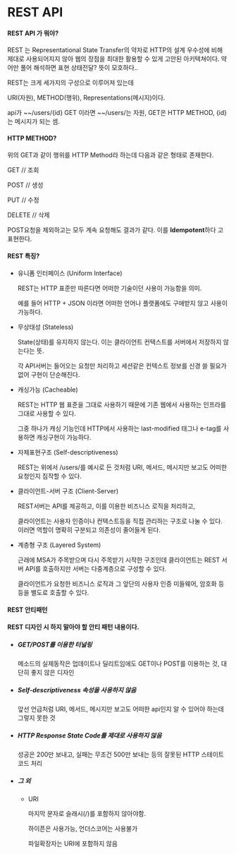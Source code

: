 # REST API



#### REST API 가 뭐야?

REST 는 Representational State Transfer의 약자로 HTTP의 설계 우수성에 비해 제대로 사용되어지지 않아 웹의 장점을 최대한 활용할 수 있게 고안된 아키텍쳐이다.
약어만 풀어 해석하면 표현 상태전달? 뜻이 모호하다.. 

REST는 크게 세가지의 구성으로 이루어져 있는데

URI(자원), METHOD(행위), Representations(메시지)이다.

api가 ~~/users/{id} GET 이라면  ~~/users/는 자원, GET은 HTTP METHOD, {id} 는 메시지가 되는 셈.



#### HTTP METHOD?

위의 GET과 같이 행위를 HTTP Method라 하는데 다음과 같은 형태로 존재한다.

GET // 조회

POST // 생성

PUT // 수정

DELETE // 삭제

POST요청을 제외하고는 모두 계속 요청해도 결과가 같다. 이를 **Idempotent**하다 고 표현한다.



#### REST 특징?

- 유니폼 인터페이스 (Uniform Interface)

  REST는 HTTP 표준만 따른다면 어떠한 기술이던 사용이 가능함을 의미.

  예를 들어 HTTP + JSON 이라면 어떠한 언어나 플랫폼에도 구애받지 않고 사용이 가능하다.

- 무상태성 (Stateless)

  State(상태)를 유지하지 않는다. 이는 클라이언트 컨택스트를 서버에서 저장하지 않는다는 뜻.

  각 API서버는 들어오는 요청만 처리하고 세션같은 컨텍스트 정보를 신경 쓸 필요가 없어 구현이 단순해진다.

- 캐싱가능 (Cacheable)

  REST는 HTTP 웹 표준을 그대로 사용하기 때문에 기존 웹에서 사용하는 인프라를 그대로 사용할 수 있다.

  그중 하나가 캐싱 기능인데 HTTP에서 사용하는 last-modified 태그나 e-tag를 사용하면 캐싱구현이 가능하다.

- 자체표현구조 (Self-descriptiveness)

  REST는 위에서 /users/를 예시로 든 것처럼 URI, 메서드, 메시지만 보고도 어떠한 요청인지 짐작할 수 있다.

- 클라이언트-서버 구조 (Client-Server)

  REST서버는 API를 제공하고, 이를 이용한 비즈니스 로직을 처리하고,

  클라이언트는 사용자 인증이나 컨텍스트등을 직접 관리하는 구조로 나눌 수 있다. 이러면 역할이 명확히 구분되고 의존성이 줄어들게 된다.


- 계층형 구조 (Layered System)

  근래에 MSA가 주목받으며 다시 주목받기 시작한 구조인데 클라이언트는 REST 서버 API를 호출하지만 서버는 다중계층으로 구성할 수 있다.

  클라이언트가 요청한 비즈니스 로직과 그 앞단의 사용자 인증 미들웨어, 암호화 등등을 별도로 호출할 수 있다.



#### REST 안티패턴

**REST 디자인 시 하지 말아야 할 안티 패턴 내용이다.**

- ##### GET/POST를 이용한 터널링

  메소드의 실제동작은 업데이트나 딜리트임에도 GET이나 POST를 이용하는 것, 대단히 좋지 않은 디자인

- ##### Self-descriptiveness 속성을 사용하지 않음

  앞선 언급처럼 URI, 메서드, 메시지만 보고도 어떠한 api인지 알 수 있어야 하는데 그렇지 못한 것

- ##### HTTP Response State Code를 제대로 사용하지 않음

  성공은 200만 보내고, 실패는 무조건 500만 보내는 등의 잘못된 HTTP 스테이트 코드 처리

- ##### 그 외

  - URI

    마지막 문자로 슬래시(/)를 포함하지 않아야함.

    하이픈은 사용가능, 언더스코어는 사용불가

    파일확장자는 URI에 포함하지 않음
